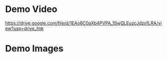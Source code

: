 # Demo Video

https://drive.google.com/file/d/1EAo6C0aXb4PVPA_1SwQLEuzcJdzo1LRA/view?usp=drive_link

# Demo Images
